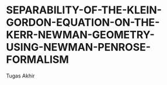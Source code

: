 # SEPARABILITY-OF-THE-KLEIN-GORDON-EQUATION-ON-THE-KERR-NEWMAN-GEOMETRY-USING-NEWMAN-PENROSE-FORMALISM
Tugas Akhir
